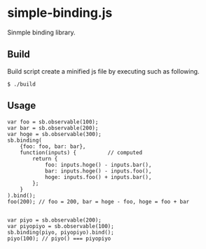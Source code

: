 simple-binding.js
=================

Sinmple binding library.

Build
-------------

Build script create a minified js file by executing such as following.

    $ ./build


Usage
-------------

    var foo = sb.observable(100);
    var bar = sb.observable(200);
    var hoge = sb.observable(300);
    sb.binding(
        {foo: foo, bar: bar},
        function(inputs) {          // computed
            return {
                foo: inputs.hoge() - inputs.bar(),
                bar: inputs.hoge() - inputs.foo(),
                hoge: inputs.foo() + inputs.bar(),
            };
        }
    ).bind();
    foo(200); // foo = 200, bar = hoge - foo, hoge = foo + bar


    var piyo = sb.observable(200);
    var piyopiyo = sb.observable(100);
    sb.binding(piyo, piyopiyo).bind();
    piyo(100); // piyo() === piyopiyo
